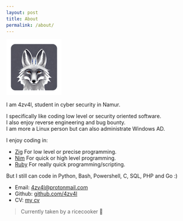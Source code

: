 ```yaml
---
layout: post
title: About
permalink: /about/
---
```


![me](/assets/me.png)

I am 4zv4l, student in cyber security in Namur.

I specifically like coding low level or security oriented software.  
I also enjoy reverse engineering and bug bounty.  
I am more a Linux person but can also administrate Windows AD.  

I enjoy coding in:
- [Zig](https://ziglang.org/)
For low level or precise programming.
- [Nim](https://nim-lang.org/)
For quick or high level programming.
- [Ruby](https://www.ruby-lang.org/en/)
For really quick programming/scripting.

But I still can code in Python, Bash, Powershell, C, SQL, PHP and Go :)

- Email: [4zv4l@protonmail.com](mailto:4zv4l@protonmail.com)
- Github: [github.com/4zv4l](https://github.com/4zv4l)
- CV: [my cv](/assets/cv.pdf)

> Currently taken by a ricecooker 🍚
